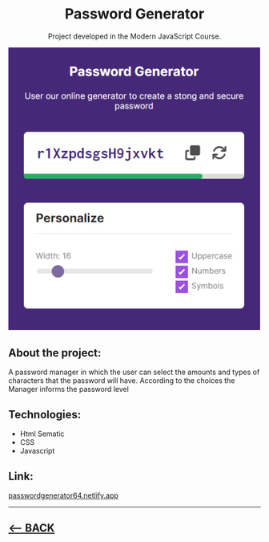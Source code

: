 <div align="center">
    <h1>Password Generator</h1>
    <p>Project developed in the Modern JavaScript Course.</p>
    <img  src="password-generator.png">
</div>

<h2>About the project:</h2>
<p>A password manager in which the user can select the amounts and types of characters that the password will have. According to the choices the Manager informs the password level</p>

<h2>Technologies:</h2>
<ul>
    <li>Html Sematic</li>
    <li>CSS</li>
    <li>Javascript</li>
</ul> 

<h2>Link:</h2>
<a href="https://passwordgenerator64.netlify.app/" target="_blank">passwordgenerator64.netlify.app</a>
<hr>


<h2>
<a href="https://github.com/AdrianoR85/Front-End"><-- BACK</a>
</h2>


